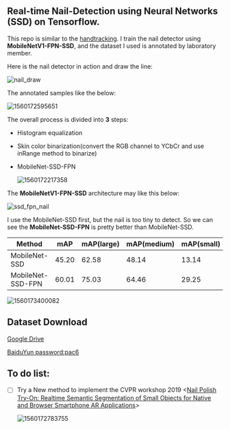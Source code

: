 ## Real-time Nail-Detection using Neural Networks (SSD) on Tensorflow.

This repo is similar to the [handtracking](<https://github.com/victordibia/handtracking>). I train the nail detector using **MobileNetV1-FPN-SSD**, and the dataset I used is annotated by laboratory member.

Here is the nail detector in action and draw the line:

![nail_draw](README.assets/nail_draw.gif)

The annotated samples like the below:

![1560172595651](README.assets/1560172595651.png)

The overall process is divided into **3** steps:

- Histogram equalization

- Skin color binarization(convert the RGB channel to YCbCr and use inRange method to binarize)

- MobileNet-SSD-FPN

  ![1560172217358](README.assets/1560172217358.png)


The **MobileNetV1-FPN-SSD** architecture may like this below:

![ssd_fpn_nail](README.assets/ssd_fpn_nail.png)

I use the MobileNet-SSD first, but the nail is too tiny to detect. So we can see the **MobileNet-SSD-FPN** is pretty better than MobileNet-SSD.

| **Method** | **mAP** | **mAP(large)** | **mAP(medium)** | **mAP(small)** | **mAP@0.50IOU** | **mAP@0.75IOU** |
| ----------------- | ------------- | ------- | -------------- | --------------- | -------------- | ------------------- |
| MobileNet-SSD | 45.20| 62.58| 48.14| 13.14| 75.79| 45.81|
| MobileNet-SSD-FPN | 60.01| 75.03| 64.46| 29.25| 84.65| 71.85|

![1560173400082](README.assets/1560173400082.png)

## Dataset Download

[Google Drive](https://drive.google.com/file/d/1RCfKiL7IRYMFIKLjhffCywU-Mf-jySZz/view?usp=sharing)

[BaiduYun password:pac6](https://pan.baidu.com/s/1sl4BTTE-N_nYQYns_AfGjg)


## To do list:

- [ ] Try a New method to implement the CVPR workshop 2019 <[Nail Polish Try-On: Realtime Semantic Segmentation of Small Objects for Native and Browser Smartphone AR Applications](<https://arxiv.org/abs/1906.02222>)>

  ![1560172783755](README.assets/1560172783755.png)
